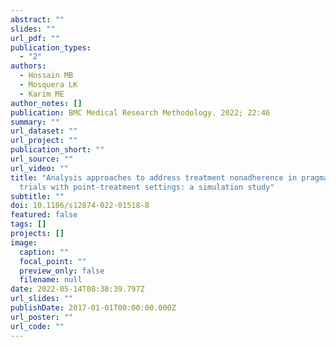 ```yaml
---
abstract: ""
slides: ""
url_pdf: ""
publication_types:
  - "2"
authors:
  - Hossain MB
  - Mosquera LK
  - Karim ME
author_notes: []
publication: BMC Medical Research Methodology. 2022; 22:46
summary: ""
url_dataset: ""
url_project: ""
publication_short: ""
url_source: ""
url_video: ""
title: "Analysis approaches to address treatment nonadherence in pragmatic
  trials with point-treatment settings: a simulation study"
subtitle: ""
doi: 10.1186/s12874-022-01518-8
featured: false
tags: []
projects: []
image:
  caption: ""
  focal_point: ""
  preview_only: false
  filename: null
date: 2022-05-14T08:38:39.797Z
url_slides: ""
publishDate: 2017-01-01T00:00:00.000Z
url_poster: ""
url_code: ""
---
```

